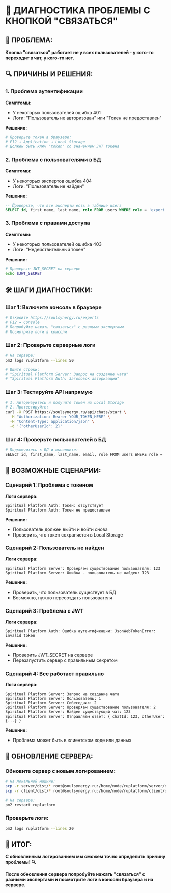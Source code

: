 # 🔧 ДИАГНОСТИКА ПРОБЛЕМЫ С КНОПКОЙ "СВЯЗАТЬСЯ"

## 🎯 **ПРОБЛЕМА:**
**Кнопка "связаться" работает не у всех пользователей - у кого-то переходит в чат, у кого-то нет.**

## 🔍 **ПРИЧИНЫ И РЕШЕНИЯ:**

### **1. Проблема аутентификации**
**Симптомы:**
- У некоторых пользователей ошибка 401
- Логи: "Пользователь не авторизован" или "Токен не предоставлен"

**Решение:**
```bash
# Проверьте токен в браузере:
# F12 → Application → Local Storage
# Должен быть ключ "token" со значением JWT токена
```

### **2. Проблема с пользователями в БД**
**Симптомы:**
- У некоторых экспертов ошибка 404
- Логи: "Пользователь не найден"

**Решение:**
```sql
-- Проверьте, что все эксперты есть в таблице users
SELECT id, first_name, last_name, role FROM users WHERE role = 'expert';
```

### **3. Проблема с правами доступа**
**Симптомы:**
- У некоторых пользователей ошибка 403
- Логи: "Недействительный токен"

**Решение:**
```bash
# Проверьте JWT_SECRET на сервере
echo $JWT_SECRET
```

## 🛠 **ШАГИ ДИАГНОСТИКИ:**

### **Шаг 1: Включите консоль в браузере**
```bash
# Откройте https://soulsynergy.ru/experts
# F12 → Console
# Попробуйте нажать "связаться" с разными экспертами
# Посмотрите логи в консоли
```

### **Шаг 2: Проверьте серверные логи**
```bash
# На сервере:
pm2 logs ruplatform --lines 50

# Ищите строки:
# "Spiritual Platform Server: Запрос на создание чата"
# "Spiritual Platform Auth: Заголовок авторизации"
```

### **Шаг 3: Тестируйте API напрямую**
```bash
# 1. Авторизуйтесь и получите токен из Local Storage
# 2. Протестируйте:
curl -X POST https://soulsynergy.ru/api/chats/start \
  -H "Authorization: Bearer YOUR_TOKEN_HERE" \
  -H "Content-Type: application/json" \
  -d '{"otherUserId": 2}'
```

### **Шаг 4: Проверьте пользователей в БД**
```bash
# Подключитесь к БД и выполните:
SELECT id, first_name, last_name, email, role FROM users WHERE role = 'expert' LIMIT 10;
```

## 🎯 **ВОЗМОЖНЫЕ СЦЕНАРИИ:**

### **Сценарий 1: Проблема с токеном**
**Логи сервера:**
```
Spiritual Platform Auth: Токен: отсутствует
Spiritual Platform Auth: Токен не предоставлен
```

**Решение:**
- Пользователь должен выйти и войти снова
- Проверить, что токен сохраняется в Local Storage

### **Сценарий 2: Пользователь не найден**
**Логи сервера:**
```
Spiritual Platform Server: Проверяем существование пользователя: 123
Spiritual Platform Server: Ошибка - пользователь не найден: 123
```

**Решение:**
- Проверить, что пользователь существует в БД
- Возможно, нужно пересоздать пользователя

### **Сценарий 3: Проблема с JWT**
**Логи сервера:**
```
Spiritual Platform Auth: Ошибка аутентификации: JsonWebTokenError: invalid token
```

**Решение:**
- Проверить JWT_SECRET на сервере
- Перезапустить сервер с правильным секретом

### **Сценарий 4: Все работает правильно**
**Логи сервера:**
```
Spiritual Platform Server: Запрос на создание чата
Spiritual Platform Server: Пользователь: 1
Spiritual Platform Server: Собеседник: 2
Spiritual Platform Server: Проверяем существование пользователя: 2
Spiritual Platform Server: Найден существующий чат: 123
Spiritual Platform Server: Отправляем ответ: { chatId: 123, otherUser: {...} }
```

**Решение:**
- Проблема может быть в клиентском коде или данных

## 🚀 **ОБНОВЛЕНИЕ СЕРВЕРА:**

### **Обновите сервер с новым логированием:**
```bash
# На локальной машине:
scp -r server/dist/* root@soulsynergy.ru:/home/node/ruplatform/server/dist/
scp -r client/dist/* root@soulsynergy.ru:/home/node/ruplatform/client/dist/

# На сервере:
pm2 restart ruplatform
```

### **Проверьте логи:**
```bash
pm2 logs ruplatform --lines 20
```

## 🎯 **ИТОГ:**

**С обновленным логированием мы сможем точно определить причину проблемы! 🔍**

**После обновления сервера попробуйте нажать "связаться" с разными экспертами и посмотрите логи в консоли браузера и на сервере.**
